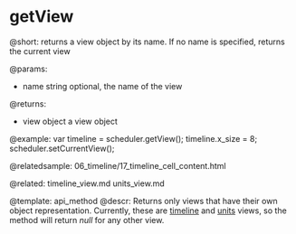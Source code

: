 getView
=============

@short:
	returns a view object by its name. If no name is specified, returns the current view


@params:
* name		string		optional, the name of the view


@returns:
- view		object		a view object
 


@example:
var timeline = scheduler.getView(); 
timeline.x_size = 8;
scheduler.setCurrentView();

@relatedsample:
	06_timeline/17_timeline_cell_content.html
    
@related:
	timeline_view.md
    units_view.md


@template:	api_method
@descr:
Returns only views that have their own object representation. Currently, these are [timeline](timeline_view.md#timelineobjectapi) and [units](units_view.md) views, so the method will return *null* for any other view.

